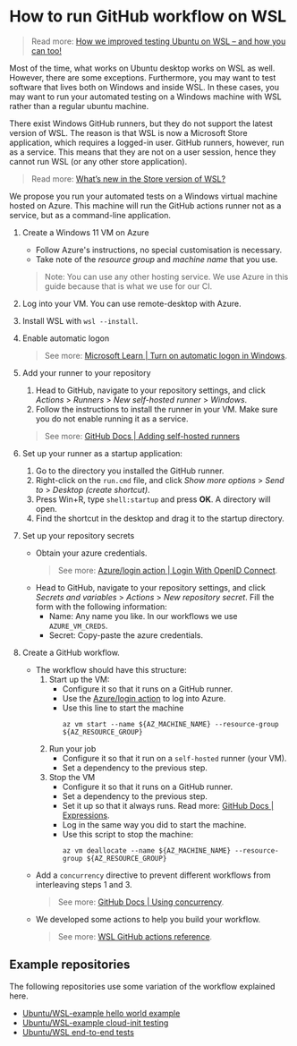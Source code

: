# How to run GitHub workflow on WSL
> Read more: [How we improved testing Ubuntu on WSL – and how you can too!](https://ubuntu.com/blog/improved-testing-ubuntu-wsl)

Most of the time, what works on Ubuntu desktop works on WSL as well. However, there are some exceptions. Furthermore, you may want to test software that lives both on Windows and inside WSL. In these cases, you may want to run your automated testing on a Windows machine with WSL rather than a regular ubuntu machine.

There exist Windows GitHub runners, but they do not support the latest version of WSL. The reason is that WSL is now a Microsoft Store application, which requires a logged-in user. GitHub runners, however, run as a service. This means that they are not on a user session, hence they cannot run WSL (or any other store application).
> Read more: [What’s new in the Store version of WSL?](https://devblogs.microsoft.com/commandline/the-windows-subsystem-for-linux-in-the-microsoft-store-is-now-generally-available-on-windows-10-and-11/)

We propose you run your automated tests on a Windows virtual machine hosted on Azure. This machine will run the GitHub actions runner not as a service, but as a command-line application.

1.	Create a Windows 11 VM on Azure
	- Follow Azure's instructions, no special customisation is necessary.
	- Take note of the _resource group_ and _machine name_ that you use.
	> Note: You can use any other hosting service. We use Azure in this guide because that is what we use for our CI.

1.	Log into your VM. You can use remote-desktop with Azure.

1.	Install WSL with `wsl --install`.

1.	Enable automatic logon
	> See more: [Microsoft Learn | Turn on automatic logon in Windows](https://learn.microsoft.com/en-us/troubleshoot/windows-server/user-profiles-and-logon/turn-on-automatic-logon).

1.	Add your runner to your repository
	1. Head to GitHub, navigate to your repository settings, and click _Actions_ > _Runners_ > _New self-hosted runner_ > _Windows_.
	2. Follow the instructions to install the runner in your VM. Make sure you do not enable running it as a service.
	> See more: [GitHub Docs | Adding self-hosted runners](https://docs.github.com/en/actions/hosting-your-own-runners/managing-self-hosted-runners/adding-self-hosted-runners)

1.	Set up your runner as a startup application:
	1. Go to the directory you installed the GitHub runner.
	2. Right-click on the `run.cmd` file, and click _Show more options_ > _Send to_ > _Desktop (create shortcut)_.
	3. Press Win+R, type `shell:startup` and press **OK**. A directory will open.
	4. Find the shortcut in the desktop and drag it to the startup directory.

1.	Set up your repository secrets
	- Obtain your azure credentials.
      > See more: [Azure/login action | Login With OpenID Connect](https://github.com/Azure/login/blob/master/README.md#login-with-openid-connect-oidc-recommended).
	- Head to GitHub, navigate to your repository settings, and click _Secrets and variables_ > _Actions_ > _New repository secret_. Fill the form with the following information:
    	- Name: Any name you like. In our workflows we use `AZURE_VM_CREDS`.
    	- Secret: Copy-paste the azure credentials.

1.	Create a GitHub workflow.
	- The workflow should have this structure:
		1. Start up the VM: 
			- Configure it so that it runs on a GitHub runner.
			- Use the [Azure/login action](https://github.com/Azure/login) to log into Azure.
			- Use this line to start the machine 
			  ```
			  az vm start --name ${AZ_MACHINE_NAME} --resource-group ${AZ_RESOURCE_GROUP}
			  ```
		2. Run your job
      		- Configure it so that it run on a `self-hosted` runner (your VM).
      		- Set a dependency to the previous step.
		3. Stop the VM
      		- Configure it so that it runs on a GitHub runner.
			- Set a dependency to the previous step.
			- Set it up so that it always runs. Read more: [GitHub Docs | Expressions](https://docs.github.com/en/actions/learn-github-actions/expressions#always).
      		- Log in the same way you did to start the machine.
      		- Use this script to stop the machine:
			  ```
			  az vm deallocate --name ${AZ_MACHINE_NAME} --resource-group ${AZ_RESOURCE_GROUP}
			  ```
	- Add a `concurrency` directive to prevent different workflows from interleaving steps 1 and 3.
	  > See more: [GitHub Docs | Using concurrency](https://docs.github.com/en/actions/using-jobs/using-concurrency).
	- We developed some actions to help you build your workflow. 
	  > See more: [WSL GitHub actions reference](reference::actions).

## Example repositories
The following repositories use some variation of the workflow explained here.
- [Ubuntu/WSL-example hello world example](https://github.com/ubuntu/wsl-actions-example/blob/main/.github/workflows/test_wsl.yaml)
- [Ubuntu/WSL-example cloud-init testing](https://github.com/ubuntu/wsl-actions-example/blob/main/.github/workflows/test_cloud_init.yaml)
- [Ubuntu/WSL end-to-end tests](https://github.com/ubuntu/WSL/blob/main/.github/workflows/e2e.yaml)
<!-- [Canonical/Ubuntu-Pro-for-WSL end-to-end tests](https://github.com/canonical/ubuntu-pro-for-wsl/blob/main/.github/workflows/qa-azure.yaml) -->